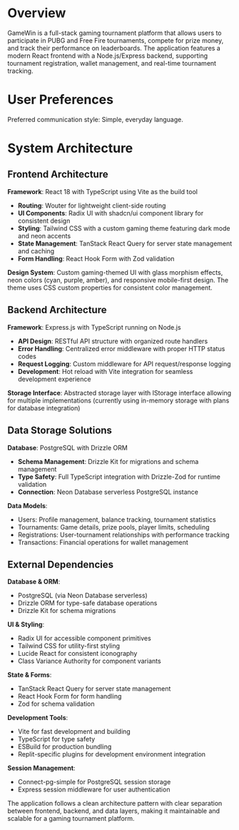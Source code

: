 # Overview

GameWin is a full-stack gaming tournament platform that allows users to participate in PUBG and Free Fire tournaments, compete for prize money, and track their performance on leaderboards. The application features a modern React frontend with a Node.js/Express backend, supporting tournament registration, wallet management, and real-time tournament tracking.

# User Preferences

Preferred communication style: Simple, everyday language.

# System Architecture

## Frontend Architecture

**Framework**: React 18 with TypeScript using Vite as the build tool
- **Routing**: Wouter for lightweight client-side routing
- **UI Components**: Radix UI with shadcn/ui component library for consistent design
- **Styling**: Tailwind CSS with a custom gaming theme featuring dark mode and neon accents
- **State Management**: TanStack React Query for server state management and caching
- **Form Handling**: React Hook Form with Zod validation

**Design System**: Custom gaming-themed UI with glass morphism effects, neon colors (cyan, purple, amber), and responsive mobile-first design. The theme uses CSS custom properties for consistent color management.

## Backend Architecture

**Framework**: Express.js with TypeScript running on Node.js
- **API Design**: RESTful API structure with organized route handlers
- **Error Handling**: Centralized error middleware with proper HTTP status codes
- **Request Logging**: Custom middleware for API request/response logging
- **Development**: Hot reload with Vite integration for seamless development experience

**Storage Interface**: Abstracted storage layer with IStorage interface allowing for multiple implementations (currently using in-memory storage with plans for database integration)

## Data Storage Solutions

**Database**: PostgreSQL with Drizzle ORM
- **Schema Management**: Drizzle Kit for migrations and schema management
- **Type Safety**: Full TypeScript integration with Drizzle-Zod for runtime validation
- **Connection**: Neon Database serverless PostgreSQL instance

**Data Models**:
- Users: Profile management, balance tracking, tournament statistics
- Tournaments: Game details, prize pools, player limits, scheduling
- Registrations: User-tournament relationships with performance tracking
- Transactions: Financial operations for wallet management

## External Dependencies

**Database & ORM**:
- PostgreSQL (via Neon Database serverless)
- Drizzle ORM for type-safe database operations
- Drizzle Kit for schema migrations

**UI & Styling**:
- Radix UI for accessible component primitives
- Tailwind CSS for utility-first styling
- Lucide React for consistent iconography
- Class Variance Authority for component variants

**State & Forms**:
- TanStack React Query for server state management
- React Hook Form for form handling
- Zod for schema validation

**Development Tools**:
- Vite for fast development and building
- TypeScript for type safety
- ESBuild for production bundling
- Replit-specific plugins for development environment integration

**Session Management**:
- Connect-pg-simple for PostgreSQL session storage
- Express session middleware for user authentication

The application follows a clean architecture pattern with clear separation between frontend, backend, and data layers, making it maintainable and scalable for a gaming tournament platform.